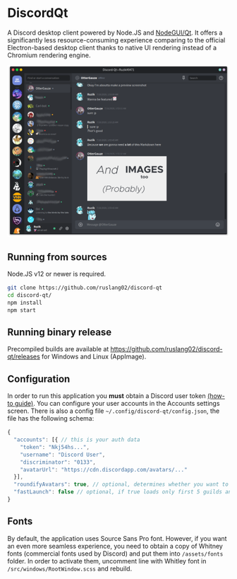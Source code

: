 # DiscordQt
A Discord desktop client powered by Node.JS and [NodeGUI/Qt](https://github.com/nodegui).
It offers a significantly less resource-consuming experience comparing to the official Electron-based desktop client thanks to native UI rendering instead of a Chromium rendering engine.

![Screenshot](screenshot.png)

## Running from sources
Node.JS v12 or newer is required.
```bash
git clone https://github.com/ruslang02/discord-qt
cd discord-qt/
npm install
npm start
```

## Running binary release
Precompiled builds are available at https://github.com/ruslang02/discord-qt/releases for Windows and Linux (AppImage).

## Configuration
In order to run this application you **must** obtain a Discord user token [(how-to guide)](https://github.com/Tyrrrz/DiscordChatExporter/wiki/Obtaining-Token-and-Channel-IDs).
You can configure your user accounts in the Accounts settings screen.
There is also a config file `~/.config/discord-qt/config.json`, the file has the following schema:
```js
{
  "accounts": [{ // this is your auth data
    "token": "Nkj54hs...",
    "username": "Discord User",
    "discriminator": "0133",
    "avatarUrl": "https://cdn.discordapp.com/avatars/..."
  }],
  "roundifyAvatars": true, // optional, determines whether you want to roundify every user avatar
  "fastLaunch": false // optional, if true loads only first 5 guilds and first 5 DM users to launch faster
}
```

## Fonts
By default, the application uses Source Sans Pro font. However, if you want an even more seamless experience, you need to obtain a copy of Whitney fonts (commercial fonts used by Discord) and put them into `/assets/fonts` folder. In order to activate them, uncomment line with Whitley font in `/src/windows/RootWindow.scss` and rebuild.

